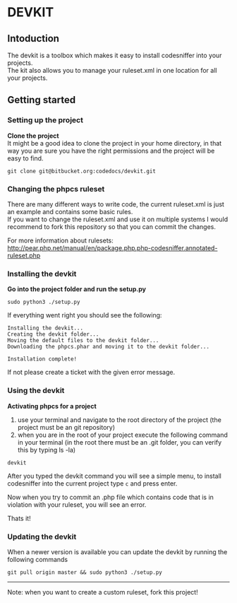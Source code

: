 # DEVKIT

## Intoduction

The devkit is a toolbox which makes it easy to install codesniffer into your projects.   
The kit also allows you to manage your ruleset.xml in one location for all your projects.  

## Getting started

### Setting up the project

**Clone the project**   
It might be a good idea to clone the project in your home directory, in that way you are sure you have the right permissions and the project will be easy to find.   

``` git clone git@bitbucket.org:codedocs/devkit.git ```   


### Changing the phpcs ruleset

There are many different ways to write code, the current ruleset.xml is just an example and contains some basic rules.   
If you want to change the ruleset.xml and use it on multiple systems I would recommend to fork this repository so that you can commit the changes.   

For more information about rulesets: http://pear.php.net/manual/en/package.php.php-codesniffer.annotated-ruleset.php   


### Installing the devkit

**Go into the project folder and run the setup.py**    

``` sudo python3 ./setup.py ```

If everything went right you should see the following:

```
Installing the devkit...
Creating the devkit folder...
Moving the default files to the devkit folder...
Downloading the phpcs.phar and moving it to the devkit folder...

Installation complete!
```

If not please create a ticket with the given error message.


### Using the devkit

**Activating phpcs for a project**

1. use your terminal and navigate to the root directory of the project (the project must be an git repository)
2. when you are in the root of your project execute the following command in your terminal (in the root there must be an .git folder, you can verify this by typing ls -la)

``` devkit ```

After you typed the devkit command you will see a simple menu, to install codesniffer into the current project type ```c``` and press enter.   

Now when you try to commit an .php file which contains code that is in violation with your ruleset, you will see an error.

Thats it!


### Updating the devkit

When a newer version is available you can update the devkit by running the following commands

``` git pull origin master && sudo python3 ./setup.py ```


------------------------------------------

Note: when you want to create a custom ruleset, fork this project!
